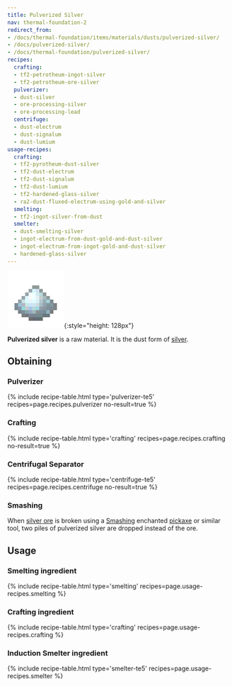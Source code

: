 ```yaml
---
title: Pulverized Silver
nav: thermal-foundation-2
redirect_from:
- /docs/thermal-foundation/items/materials/dusts/pulverized-silver/
- /docs/pulverized-silver/
- /docs/thermal-foundation/pulverized-silver/
recipes:
  crafting:
  - tf2-petrotheum-ingot-silver
  - tf2-petrotheum-ore-silver
  pulverizer:
  - dust-silver
  - ore-processing-silver
  - ore-processing-lead
  centrifuge:
  - dust-electrum
  - dust-signalum
  - dust-lumium
usage-recipes:
  crafting:
  - tf2-pyrotheum-dust-silver
  - tf2-dust-electrum
  - tf2-dust-signalum
  - tf2-dust-lumium
  - tf2-hardened-glass-silver
  - ra2-dust-fluxed-electrum-using-gold-and-silver
  smelting:
  - tf2-ingot-silver-from-dust
  smelter:
  - dust-smelting-silver
  - ingot-electrum-from-dust-gold-and-dust-silver
  - ingot-electrum-from-ingot-gold-and-dust-silver
  - hardened-glass-silver
---
```


![Pulverized silver](/assets/images/thermal-foundation/dust-silver.png){:style="height: 128px"}


**Pulverized silver** is a raw material. It is the dust form of
[silver](/docs/thermal-foundation-2/silver-ingot/).


Obtaining
---------

### Pulverizer
{% include recipe-table.html type='pulverizer-te5' recipes=page.recipes.pulverizer no-result=true %}

### Crafting
{% include recipe-table.html type='crafting' recipes=page.recipes.crafting no-result=true %}

### Centrifugal Separator
{% include recipe-table.html type='centrifuge-te5' recipes=page.recipes.centrifuge no-result=true %}

### Smashing
When [silver ore](/docs/thermal-foundation-2/silver-ore/) is broken using a
[Smashing](/docs/cofh-core-4/smashing/) enchanted
[pickaxe](https://minecraft.gamepedia.com/Pickaxe) or similar tool, two piles of
pulverized silver are dropped instead of the ore.


Usage
-----

### Smelting ingredient
{% include recipe-table.html type='smelting' recipes=page.usage-recipes.smelting %}

### Crafting ingredient
{% include recipe-table.html type='crafting' recipes=page.usage-recipes.crafting %}

### Induction Smelter ingredient
{% include recipe-table.html type='smelter-te5' recipes=page.usage-recipes.smelter %}
